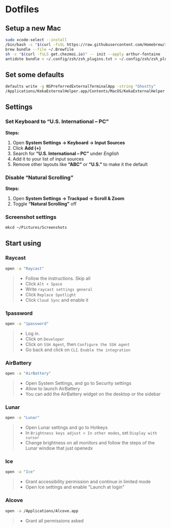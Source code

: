 # Dotfiles

## Setup a new Mac

```sh
sudo xcode-select --install
/bin/bash -c "$(curl -fsSL https://raw.githubusercontent.com/Homebrew/install/HEAD/install.sh)"
brew bundle --file ~/.Brewfile
sh -c "$(curl -fsLS get.chezmoi.io)" -- init --apply arthur-fontaine
antidote bundle < ~/.config/zsh/zsh_plugins.txt > ~/.config/zsh/zsh_plugins.zsh
```

## Set some defaults

```sh
defaults write -g NSPreferredExternalTerminalApp -string "Ghostty"
/Applications/KekaExternalHelper.app/Contents/MacOS/KekaExternalHelper --set-as-default
```

## Settings

### Set Keyboard to “U.S. International – PC”

**Steps:**
1. Open **System Settings → Keyboard → Input Sources**  
2. Click **Add (+)**  
3. Search for **“U.S. International – PC”** under *English*  
4. Add it to your list of input sources  
5. Remove other layouts like **“ABC”** or **“U.S.”** to make it the default

### Disable “Natural Scrolling”

**Steps:**
1. Open **System Settings → Trackpad → Scroll & Zoom**  
2. Toggle **“Natural Scrolling”** off

### Screenshot settings

```sh
mkcd ~/Pictures/Screenshots
```

## Start using

### Raycast

```sh
open -a "Raycast"
```

> - Follow the instructions. Skip all
> - Click `Alt + Space`
> - Write `raycast settings general`
> - Click `Replace Spotlight`
> - Click `Cloud Sync` and enable it

### 1password

```sh
open -a "1password"
```

> - Log in.
> - Click on `Developer`
> - Click on `SSH Agent`, then `Configure the SSH agent`
> - Go back and click on `CLI`. `Enable the integration`

### AirBattery

```sh
open -a "AirBattery"
```

> - Open System Settings, and go to Security settings
> - Allow to launch AirBattery
> - You can add the AirBattery widget on the desktop or the sidebar

### Lunar

```sh
open -a "Lunar"
```

> - Open Lunar settings and go to Hotkeys
> - In `Brightness keys adjust > In other modes`, set `Display with cursor`
> - Change brightness on all monitors and follow the steps of the Lunar window that just openedx

### Ice

```sh
open -a "Ice"
```

> - Grant accessibility permission and continue in limited mode
> - Open Ice settings and enable "Launch at login"

### Alcove

```sh
open -a /Applications/Alcove.app
```

> - Grant all permissions asked
